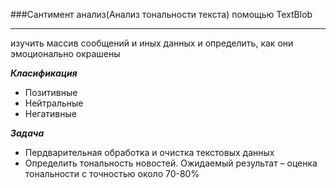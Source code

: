 ###Сантимент анализ(Анализ тональности текста) помощью TextBlob 
***
изучить массив сообщений и иных данных и определить, как они эмоционально окрашены

***Класификация***
- Позитивные 
- Нейтральные
- Негативные 

***Задача***
- Пердварительная обработка и очистка текстовых данных
- Определить тональность новостей. Ожидаемый результат – оценка тональности с точностью около 70-80%



